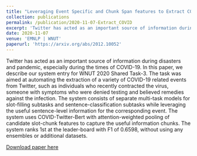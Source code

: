 ```yaml
---
title: "Leveraging Event Specific and Chunk Span features to Extract COVID Events from tweets"
collection: publications
permalink: /publication/2020-11-07-Extract_COVID
excerpt: 'Twitter has acted as an important source of information during disasters and pandemic, especially during the times of COVID-19. In this paper, we describe our system entry for WNUT 2020 Shared Task-3. The task was aimed at automating the extraction of a variety of COVID-19 related events from Twitter, such as individuals who recently contracted the virus, someone with symptoms who were denied testing and believed remedies against the infection. The system consists of separate multi-task models for slot-filling subtasks and sentence-classification subtasks while leveraging the useful sentence-level information for the corresponding event. The system uses COVID-Twitter-Bert with attention-weighted pooling of candidate slot-chunk features to capture the useful information chunks. The system ranks 1st at the leader-board with F1 of 0.6598, without using any ensembles or additional datasets.'
date: 2020-11-07
venue: 'EMNLP | WNUT'
paperurl: 'https://arxiv.org/abs/2012.10052'
---
```

Twitter has acted as an important source of information during disasters and pandemic, especially during the times of COVID-19. In this paper, we describe our system entry for WNUT 2020 Shared Task-3. The task was aimed at automating the extraction of a variety of COVID-19 related events from Twitter, such as individuals who recently contracted the virus, someone with symptoms who were denied testing and believed remedies against the infection. The system consists of separate multi-task models for slot-filling subtasks and sentence-classification subtasks while leveraging the useful sentence-level information for the corresponding event. The system uses COVID-Twitter-Bert with attention-weighted pooling of candidate slot-chunk features to capture the useful information chunks. The system ranks 1st at the leader-board with F1 of 0.6598, without using any ensembles or additional datasets.

[Download paper here](https://arxiv.org/abs/2012.10052)
